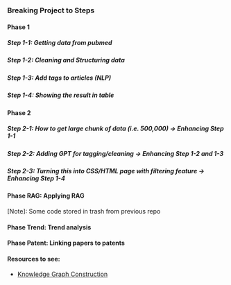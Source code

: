 ### Breaking Project to Steps
#### Phase 1
##### Step 1-1: Getting data from pubmed
##### Step 1-2: Cleaning and Structuring data
##### Step 1-3: Add tags to articles (NLP)
##### Step 1-4: Showing the result in table

#### Phase 2
##### Step 2-1: How to get large chunk of data (i.e. 500,000) -> Enhancing Step 1-1
##### Step 2-2: Adding GPT for tagging/cleaning -> Enhancing Step 1-2 and 1-3
##### Step 2-3: Turning this into CSS/HTML page with filtering feature -> Enhancing Step 1-4

#### Phase RAG: Applying RAG
[Note]: Some code stored in trash from previous repo

#### Phase Trend: Trend analysis

#### Phase Patent: Linking papers to patents


#### Resources to see:
- [Knowledge Graph Construction](https://www.youtube.com/watch?v=OsnM8YTFwk4) 
